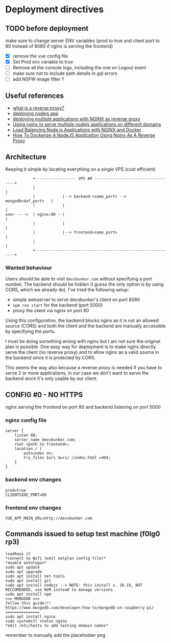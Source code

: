 # Deployment directives

## TODO before deployment

make sure to change server ENV variables (prod to true and client port to 80 instead of 8080 if nginx is serving the frontend)

-   [x] remove the vue config file
-   [x] Set Prod env variable to true
-   [ ] Remove all the console logs, including the one on Logout event
-   [ ] make sure not to include path details in gql errors
-   [ ] add NSFW image filter ?

## Useful references

-   [what is a reverse proxy?](https://github.com/donnemartin/system-design-primer#reverse-proxy-web-server)
-   [deploying nodejs app](https://www.section.io/engineering-education/deploying-nodejs-web-app/)
-   [deploying multiple applications with NGINX as reverse proxy](https://www.section.io/engineering-education/nginx-reverse-proxy/)
-   [Using nginx to serve multiple nodejs applications on different domains](https://www.manuelkruisz.com/blog/posts/nginx-multiple-domains-one-server)
-   [Load Balancing Node.js Applications with NGINX and Docker](https://auth0.com/blog/load-balancing-nodejs-applications-with-nginx-and-docker/)
-   [How To Dockerize A NodeJS Application Using Nginx As A Reverse Proxy](https://blog.learningdollars.com/2021/06/10/how-to-dockerize-a-nodejs-application-using-nginx-as-a-reverse-proxy/)

## Architecture

Keeping it simple by locating everything on a single VPS (cost efficient)

```
            +------------------ VPS #0 -----------------------------------+
            |                                                             |
            |            |--> backend:<some_port> --> mongodb<def_port>   |
            |            |                                                |
user ---->  | nginx:80 --|                                                |
            |            |                                                |
            |            |--> frontend<some_port>                         |
            |                                                             |
            +-------------------------------------------------------------+
```

### Wanted behaviour

Users should be able to visit `devsbunker.com` without specifying a port number. The backend should be hidden (I guess the only option is by using CORS, which we already do). I've tried the following setup:

- simple webserver to serve devsbunker's client on port 8080
- `npm run start` for the backend (port 5000)
- proxy the client via nginx on port 80

Using this configuration, the backend blocks nginx as it is not an allowed source (CORS) and both the client and the backend are manually accessible by specifying the ports.

I must be doing something wrong with nginx but I am not sure the original plan is possible. One easy way for deployment is to make nginx directly serve the client (no reverse proxy) and to allow nginx as a valid source in the backend since it is protected by CORS.

This seems the way also because a reverse proxy is needed if you have to serve 2 or more applications, in our case we don't want to serve the backend since it's only usable by our client.

## CONFIG #0 - NO HTTPS

nginx serving the frontend on port 80 and backend listening on port 5000

### nginx config file

```
server {
    listen 80;
    server_name devsbunker.com;
    root <path to frontend>;
    location / {
        autoindex on;
        try_files $uri $uri/ /index.html =404;
    }
}
```

### backend env changes
```
prod=true
CLIENTSIDE_PORT=80
```

### frontend env changes

```
VUE_APP_MAIN_URL=http://devsbunker.com
```

## Commands issued to setup test machine (f0lg0 rp3)

```
loadkeys it
*connect to Wifi (edit netplan config file)*
*enable autologin*
sudo apt update
sudo apt upgrade
sudo apt install net-tools
sudo apt install git
sudo apt install nodejs --> NOTE: this install v. 10.19, NOT RECCOMENDED, use NVM instead to manage versions
sudo apt install npm
=== MONGODB === 
follow this guide!!!
https://www.mongodb.com/developer/how-to/mongodb-on-raspberry-pi/
===============
sudo apt install nginx
sudo systemctl status nginx
*edit /etc/hosts to add testing domain names*
```

remember to manually add the placeholder png
